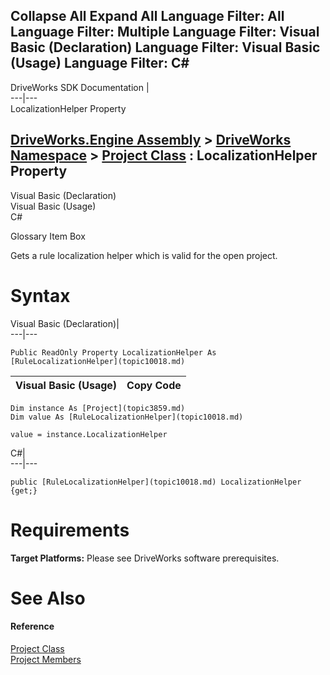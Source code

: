 Collapse All Expand All Language Filter: All  Language Filter: Multiple  Language Filter: Visual Basic (Declaration) Language Filter: Visual Basic (Usage) Language Filter: C#  
---  
DriveWorks SDK Documentation  |   
---|---  
LocalizationHelper Property   
  
[DriveWorks.Engine Assembly](topic2156.md) > [DriveWorks Namespace](topic2159.md) > [Project Class](topic3859.md) : LocalizationHelper Property  
---  
  
Visual Basic (Declaration)    
Visual Basic (Usage)    
C# 

Glossary Item Box

Gets a rule localization helper which is valid for the open project. 

# Syntax

Visual Basic (Declaration)|   
---|---  
      
    
    Public ReadOnly Property LocalizationHelper As [RuleLocalizationHelper](topic10018.md)  
  
Visual Basic (Usage)| Copy Code  
---|---  
      
    
    Dim instance As [Project](topic3859.md)
    Dim value As [RuleLocalizationHelper](topic10018.md)
     
    value = instance.LocalizationHelper  
  
C#|   
---|---  
      
    
    public [RuleLocalizationHelper](topic10018.md) LocalizationHelper {get;}  
  
# Requirements

**Target Platforms:** Please see DriveWorks software prerequisites.

# See Also

#### Reference

[Project Class](topic3859.md)   
[Project Members](topic3860.md)


